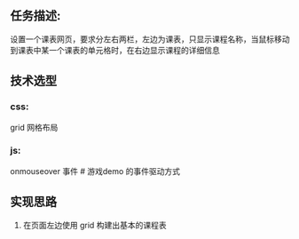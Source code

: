 ## 任务描述:
设置一个课表网页，要求分左右两栏，左边为课表，只显示课程名称，当鼠标移动到课表中某一个课表的单元格时，在右边显示课程的详细信息

## 技术选型
### css:
grid 网格布局
### js:
onmouseover 事件
\# 游戏demo 的事件驱动方式

## 实现思路
1. 在页面左边使用 grid 构建出基本的课程表